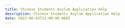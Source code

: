 ```yaml
---
title: Chinese Students Asylum Application Help
description: Chinese Students Asylum Application Help
date: 2023-06-03T21:00:00.000Z
---
```


